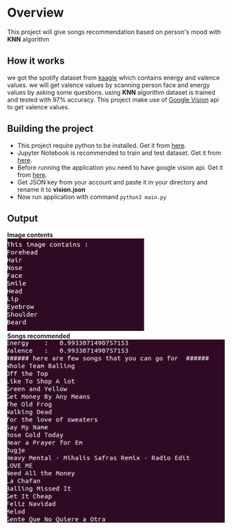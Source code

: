 # Overview
This project will give songs recommendation based on person's mood with **KNN** algorithm
## How it works
we got the spotify dataset from [kaagle](https://kaagle.com) which contains energy and valence values. we will get valence values by scanning person face and energy values by asking some questions. using **KNN** algorithm dataset is trained and tested with 97% accuracy. 
This project make use of [Google Vision](https://cloud.google.com/vision) api to get valence values.
## Building the project
* This project require python to be installed. Get it from [here](https://www.python.org/downloads/).
* Jupyter Notebook is recommended to train and test dataset. Get it from [here](https://docs.jupyter.org/en/latest/install/notebook-classic.html).
* Before running the application you need to have google vision api. Get it from [here](https://cloud.google.com/vision).
* Get JSON key from your account and paste it in your directory and rename it to **vision.json**
* Now run application with command ```python3 main.py```
## Output
**Image contents** <br>
![one](https://github.com/shanureddy4/Songs-Recommendation/blob/master/screenshots/onne.png) <br>
**Songs recommended** <br>
![two](https://github.com/shanureddy4/Songs-Recommendation/blob/master/screenshots/two.png)
